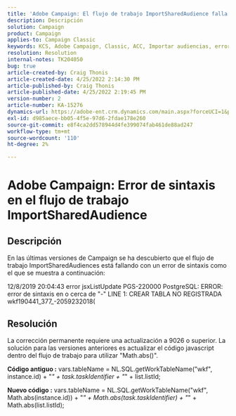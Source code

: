 ```yaml
---
title: 'Adobe Campaign: El flujo de trabajo ImportSharedAudience falla con error de sintaxis'
description: Descripción
solution: Campaign
product: Campaign
applies-to: Campaign Classic
keywords: KCS, Adobe Campaign, Classic, ACC, Importar audiencias, error de sintaxis
resolution: Resolution
internal-notes: TK204050
bug: true
article-created-by: Craig Thonis
article-created-date: 4/25/2022 2:14:30 PM
article-published-by: Craig Thonis
article-published-date: 4/25/2022 2:19:45 PM
version-number: 2
article-number: KA-15276
dynamics-url: https://adobe-ent.crm.dynamics.com/main.aspx?forceUCI=1&pagetype=entityrecord&etn=knowledgearticle&id=19d73c03-a2c4-ec11-a7b6-0022480a1ec2
exl-id: d985aece-bb05-4f5e-97d6-2fdae178e260
source-git-commit: e8f4ca2dd578944d4fe399074fab461de88ad247
workflow-type: tm+mt
source-wordcount: '110'
ht-degree: 2%

---
```


# Adobe Campaign: Error de sintaxis en el flujo de trabajo ImportSharedAudience

## Descripción


En las últimas versiones de Campaign se ha descubierto que el flujo de trabajo ImportSharedAudiences está fallando con un error de sintaxis como el que se muestra a continuación:

12/8/2019 20:04:43 error jsxListUpdate PGS-220000 PostgreSQL: ERROR:  error de sintaxis en o cerca de &quot;-&quot; LINE 1: CREAR TABLA NO REGISTRADA wkf190441_377_-2059232018(                                            


## Resolución


La corrección permanente requiere una actualización a 9026 o superior. La solución para las versiones anteriores es actualizar el código javascript dentro del flujo de trabajo para utilizar &quot;Math.abs()&quot;.

<b>Código antiguo :</b>
vars.tableName = NL.SQL.getWorkTableName(&quot;wkf&quot;, instance.id) + &quot;_&quot; + task.taskIdentifier + &quot;_&quot; + list.listId;

<b>Nuevo código :</b>
vars.tableName = NL.SQL.getWorkTableName(&quot;wkf&quot;, Math.abs(instance.id)) + &quot;_&quot; + Math.abs(task.taskIdentifier) + &quot;_&quot; + Math.abs(list.listId);
